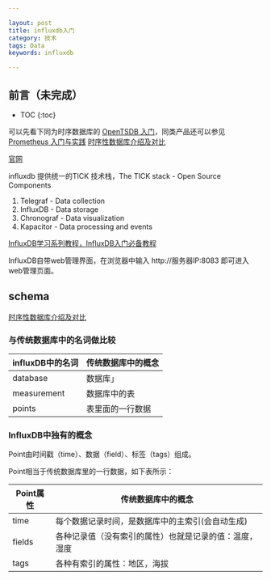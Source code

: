 ```yaml
---

layout: post
title: influxdb入门
category: 技术
tags: Data
keywords: influxdb

---
```


## 前言（未完成）

* TOC
{:toc}

可以先看下同为时序数据库的 [OpenTSDB 入门](http://topsli.github.io/2017/08/02/opentsdb.html)，同类产品还可以参见 [Prometheus 入门与实践](https://www.ibm.com/developerworks/cn/cloud/library/cl-lo-prometheus-getting-started-and-practice/index.html) [时序性数据库介绍及对比](http://topsli.github.io/2019/02/26/tsdb_intro.html)

[官网](https://www.influxdata.com/)


influxdb 提供统一的TICK 技术栈，The TICK stack - Open Source Components

1. Telegraf - Data collection
2. InfluxDB - Data storage
3. Chronograf - Data visualization
4. Kapacitor - Data processing and events

[InfluxDB学习系列教程，InfluxDB入门必备教程](https://www.cnblogs.com/waitig/p/5673564.html)


InfluxDB自带web管理界面，在浏览器中输入 http://服务器IP:8083 即可进入web管理页面。


## schema

[时序性数据库介绍及对比](http://topsli.github.io/2019/02/26/tsdb_intro.html)

### 与传统数据库中的名词做比较

|influxDB中的名词|	传统数据库中的概念|
|---|---|
|database|	数据库」
|measurement|	数据库中的表|
|points|	表里面的一行数据|
 
### InfluxDB中独有的概念

Point由时间戳（time）、数据（field）、标签（tags）组成。

Point相当于传统数据库里的一行数据，如下表所示：

|Point属性|	传统数据库中的概念|
|---|---|
|time|	每个数据记录时间，是数据库中的主索引(会自动生成)|
|fields|	各种记录值（没有索引的属性）也就是记录的值：温度， 湿度|
|tags|	各种有索引的属性：地区，海拔|


